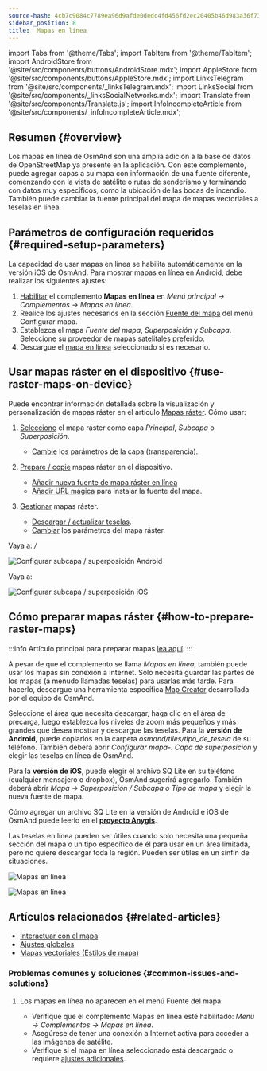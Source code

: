 ```yaml
---
source-hash: 4cb7c9084c7789ea96d9afde0dedc4fd456fd2ec20405b46d983a36f733ea01e
sidebar_position: 8
title:  Mapas en línea
---
```

import Tabs from '@theme/Tabs';
import TabItem from '@theme/TabItem';
import AndroidStore from '@site/src/components/buttons/AndroidStore.mdx';
import AppleStore from '@site/src/components/buttons/AppleStore.mdx';
import LinksTelegram from '@site/src/components/_linksTelegram.mdx';
import LinksSocial from '@site/src/components/_linksSocialNetworks.mdx';
import Translate from '@site/src/components/Translate.js';
import InfoIncompleteArticle from '@site/src/components/_infoIncompleteArticle.mdx';



## Resumen {#overview}

Los mapas en línea de OsmAnd son una amplia adición a la base de datos de OpenStreetMap ya presente en la aplicación. Con este complemento, puede agregar capas a su mapa con información de una fuente diferente, comenzando con la vista de satélite o rutas de senderismo y terminando con datos muy específicos, como la ubicación de las bocas de incendio. También puede cambiar la fuente principal del mapa de mapas vectoriales a teselas en línea.


## Parámetros de configuración requeridos {#required-setup-parameters}

La capacidad de usar mapas en línea se habilita automáticamente en la versión iOS de OsmAnd. Para mostrar mapas en línea en Android, debe realizar los siguientes ajustes:

1. [Habilitar](../plugins/index.md#enable--disable) el complemento **Mapas en línea** en *Menú principal → Complementos → Mapas en línea*.
2. Realice los ajustes necesarios en la sección [Fuente del mapa](../map/raster-maps.md#select-raster-maps) del menú Configurar mapa.
3. Establezca el mapa *Fuente del mapa*, *Superposición* y *Subcapa*. Seleccione su proveedor de mapas satelitales preferido.
4. Descargue el [mapa en línea](#how-to-prepare-raster-maps) seleccionado si es necesario.


## Usar mapas ráster en el dispositivo {#use-raster-maps-on-device}

Puede encontrar información detallada sobre la visualización y personalización de mapas ráster en el artículo [Mapas ráster](../map/raster-maps.md). Cómo usar:

1. [Seleccione](../map/raster-maps.md#select-raster-maps) el mapa ráster como capa *Principal*, *Subcapa* o *Superposición*.
    - [Cambie](../map/raster-maps.md#how-to-use-raster-maps) los parámetros de la capa (transparencia).

2. [Prepare / copie](../map/raster-maps.md#preparecopy-raster-maps-to-device) mapas ráster en el dispositivo.
    - [Añadir nueva fuente de mapa ráster en línea](../map/raster-maps.md#add-new-online-raster-map-source)
    - [Añadir URL mágica](../map/raster-maps.md#magic-url-to-install-map-source) para instalar la fuente del mapa.

3. [Gestionar](../map/raster-maps.md#manage-raster-maps) mapas ráster.
    - [Descargar / actualizar teselas](../map/raster-maps.md#download--update-tiles).
    - [Cambiar](../map/raster-maps.md#change-raster-map-parameters) los parámetros del mapa ráster.


<Tabs groupId="operating-systems" queryString="current-os">

<TabItem value="android" label="Android">  

Vaya a: *<Translate android="true" ids="shared_string_menu,configure_map,layer_overlay"/> / <Translate android="true" ids="layer_underlay"/>*

![Configurar subcapa / superposición Android](@site/static/img/plugins/online-maps/config-underlay-overlay-android.png)

</TabItem>

<TabItem value="ios" label="iOS">  

Vaya a: *<Translate ios="true" ids="shared_string_menu,configure_map,map_settings_overunder"/>*

![Configurar subcapa / superposición iOS](@site/static/img/plugins/online-maps/config-underlay-overlay-ios.png)

</TabItem>

</Tabs>


## Cómo preparar mapas ráster {#how-to-prepare-raster-maps}

:::info
Artículo principal para preparar mapas [lea aquí](https://docs.osmand.net/docs/technical/map-creation/create-offline-maps-yourself#raster-maps-advanced).
:::

A pesar de que el complemento se llama *Mapas en línea*, también puede usar los mapas sin conexión a Internet. Solo necesita guardar las partes de los mapas (a menudo llamadas teselas) para usarlas más tarde. Para hacerlo, descargue una herramienta específica [Map Creator](http://download.osmand.net/latest-night-build/OsmAndMapCreator-main.zip) desarrollada por el equipo de OsmAnd.

Seleccione el área que necesita descargar, haga clic en el área de precarga, luego establezca los niveles de zoom más pequeños y más grandes que desea mostrar y descargue las teselas.
Para la <b>versión de Android</b>, puede copiarlos en la carpeta <i>osmand/tiles/*tipo_de_tesela*</i> de su teléfono. También deberá abrir <i>Configurar mapa-. Capa de superposición</i> y elegir las teselas en línea de OsmAnd.

Para la <b>versión de iOS</b>, puede elegir el archivo SQ Lite en su teléfono (cualquier mensajero o dropbox), OsmAnd sugerirá agregarlo. También deberá abrir <i>Mapa → Superposición / Subcapa o Tipo de mapa</i> y elegir la nueva fuente de mapa.

Cómo agregar un archivo SQ Lite en la versión de Android e iOS de OsmAnd puede leerlo en el <a href="https://anygis.ru/Web/Html/Osmand_en"><b>proyecto Anygis</b></a>.


Las teselas en línea pueden ser útiles cuando solo necesita una pequeña sección del mapa o un tipo específico de él para usar en un área limitada, pero no quiere descargar toda la región. Pueden ser útiles en un sinfín de situaciones.

![Mapas en línea](@site/static/img/plugins/online-maps/map_creator.jpg)

![Mapas en línea](@site/static/img/plugins/online-maps/map_creator_menu.jpg)


## Artículos relacionados {#related-articles}

- [Interactuar con el mapa](../../user/map/interact-with-map.md)
- [Ajustes globales](../../user/personal/global-settings.md)
- [Mapas vectoriales (Estilos de mapa)](../../user/map/vector-maps.md)

### Problemas comunes y soluciones {#common-issues-and-solutions}

1. Los mapas en línea no aparecen en el menú Fuente del mapa:  
  
    - Verifique que el complemento Mapas en línea esté habilitado: *Menú → Complementos → Mapas en línea*.  
    - Asegúrese de tener una conexión a Internet activa para acceder a las imágenes de satélite.  
    - Verifique si el mapa en línea seleccionado está descargado o requiere [ajustes adicionales](../map/raster-maps.md#select-raster-maps).